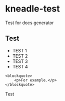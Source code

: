 # kneadle-test
Test for docs generator

## Test
* TEST 1
* TEST 2
* TEST 3
* TEST 4
<pre><code>&lt;blockquote&gt;
    &lt;p&gt;For example.&lt;/p&gt;
&lt;/blockquote&gt;
</code></pre>

<p>Test</p>
